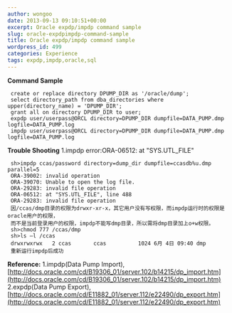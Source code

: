 ```yaml
---
author: wongoo
date: 2013-09-13 09:10:51+00:00
excerpt: Oracle expdp/impdp command sample
slug: oracle-expdpimpdp-command-sample
title: Oracle expdp/impdp command sample
wordpress_id: 499
categories: Experience
tags: expdp,impdp,oracle,sql
---
```


**Command Sample**

    
     create or replace directory DPUMP_DIR as '/oracle/dump';
     select directory_path from dba_directories where upper(directory_name) = 'DPUMP_DIR';
     grant all on directory DPUMP_DIR to user;
     expdp user/userpass@ORCL directory=DPUMP_DIR dumpfile=DATA_PUMP.dmp logfile=DATA_PUMP.log
     impdp user/userpass@ORCL directory=DPUMP_DIR dumpfile=DATA_PUMP.dmp logfile=DATA_PUMP.log
    


**Trouble Shooting**
1.impdp error:ORA-06512: at "SYS.UTL_FILE"

    
     sh>impdp ccas/password directory=dump_dir dumpfile=ccasdb%u.dmp parallel=5
     ORA-39002: invalid operation
     ORA-39070: Unable to open the log file.
     ORA-29283: invalid file operation
     ORA-06512: at "SYS.UTL_FILE", line 488
     ORA-29283: invalid file operation
     因/ccas/dmp目录的权限为drwxr-xr-x，其它用户没有写权限，而impdp运行时的权限是oracle用户的权限，
     而不是当前登录用户的权限，impdp不能写dmp目录，所以需将dmp目录加上o+w权限。
     sh>chmod 777 /ccas/dmp
     sh>ls –l /ccas
     drwxrwxrwx   2 ccas       ccas          1024 6月 4日 09:40 dmp
     重新运行impdp后成功
    


**Reference:**
1.impdp(Data Pump Import),[http://docs.oracle.com/cd/B19306_01/server.102/b14215/dp_import.htm](http://docs.oracle.com/cd/B19306_01/server.102/b14215/dp_import.htm)
2.expdp(Data Pump Export),[http://docs.oracle.com/cd/E11882_01/server.112/e22490/dp_export.htm](http://docs.oracle.com/cd/E11882_01/server.112/e22490/dp_export.htm)
